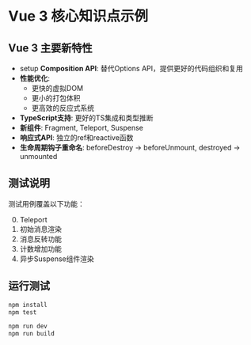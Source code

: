# Vue 3 核心知识点示例

## Vue 3 主要新特性
- setup **Composition API**: 替代Options API，提供更好的代码组织和复用
- **性能优化**: 
  - 更快的虚拟DOM
  - 更小的打包体积
  - 更高效的反应式系统
- **TypeScript支持**: 更好的TS集成和类型推断
- **新组件**: Fragment, Teleport, Suspense
- **响应式API**: 独立的ref和reactive函数
- **生命周期钩子重命名**: beforeDestroy → beforeUnmount, destroyed → unmounted


## 测试说明
测试用例覆盖以下功能：

0. Teleport
1. 初始消息渲染
2. 消息反转功能
3. 计数增加功能
4. 异步Suspense组件渲染

## 运行测试
```bash
npm install
npm test

npm run dev
npm run build
```
